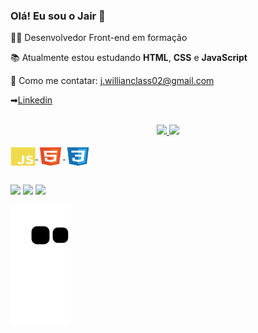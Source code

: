 ### Olá! Eu sou o Jair 👋
<div>
  <p>🐱‍👤 Desenvolvedor Front-end em formação</p>
  <p>📚 Atualmente estou estudando <b>HTML</b>, <b>CSS</b> e <b>JavaScript</b></p>
  <p>💬 Como me contatar: <a href="mailto:j.willianclass02@gmail.com">j.willianclass02@gmail.com</a></p>
  <p>➡<a href="https://www.linkedin.com/in/jairwillianclass/">Linkedin</a></p>
</div>
<br>

<div align="center">
  <a href="https://github.com/jair777">
  <img height="180em" src="https://github-readme-stats.vercel.app/api?username=jair777&show_icons=true&theme=dark&include_all_commits=true&count_private=true"/>
  <img height="180em" src="https://github-readme-stats.vercel.app/api/top-langs/?username=jair777&layout=compact&langs_count=7&theme=dark"/>
</div>
  <div style="display: inline_block"><br>
  <img align="center" alt="Jair777-Js" height="30" width="40" src="https://raw.githubusercontent.com/devicons/devicon/master/icons/javascript/javascript-plain.svg">
  <img align="center" alt="Jair777-HTML" height="30" width="40" src="https://raw.githubusercontent.com/devicons/devicon/master/icons/html5/html5-original.svg">
  <img align="center" alt="Jair777-CSS" height="30" width="40" src="https://raw.githubusercontent.com/devicons/devicon/master/icons/css3/css3-original.svg">
</div>
    
##
 
<div> 
  <a href="https://instagram.com/jairzera7" target="_blank"><img src="https://img.shields.io/badge/-Instagram-%23E4405F?style=for-the-badge&logo=instagram&logoColor=white" target="_blank"></a>
  <a href = "https://j.willianclass02@gmail.com"><img src="https://img.shields.io/badge/-Gmail-%23333?style=for-the-badge&logo=gmail&logoColor=white" target="_blank"></a>
  <a href="https://www.linkedin.com/in/jair-willian-class-0706441a1" target="_blank"><img src="https://img.shields.io/badge/-LinkedIn-%230077B5?style=for-the-badge&logo=linkedin&logoColor=white" target="_blank"></a>   

 
![Snake animation](https://github.com/rafaballerini/rafaballerini/blob/output/github-contribution-grid-snake.svg)
  
</div>
